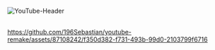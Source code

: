 ![YouTube-Header](https://github.com/196Sebastian/youtube-remake/assets/87108242/6fddb9ca-2c37-4b8f-9eca-86c18a02a5b3)
<br />
<br />

https://github.com/196Sebastian/youtube-remake/assets/87108242/f350d382-f731-493b-99d0-2103799f6716

